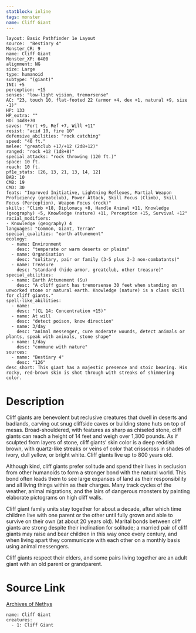 ```yaml
---
statblock: inline
tags: monster
name: Cliff Giant
---
```

```statblock
layout: Basic Pathfinder 1e Layout
source:  "Bestiary 4"
Monster_CR: 9
name: Cliff Giant
Monster_XP: 6400
alignment: NG
size: Large
type: humanoid
subtype: "(giant)"
INI: +5
perception: +15
senses: "low-light vision, tremorsense"
AC: "23, touch 10, flat-footed 22 (armor +4, dex +1, natural +9, size -1)"
HP: 133
HP_extra: ""
HD: 14d8+70
saves: "Fort +9, Ref +7, Will +11"
resist: "acid 10, fire 10"
defensive_abilities: "rock catching"
speed: "40 ft."
melee: "greatclub +17/+12 (2d8+12)"
ranged: "rock +12 (1d8+8)"
special_attacks: "rock throwing (120 ft.)"
space: 10 ft.
reach: 10 ft.
pf1e_stats: [26, 13, 21, 13, 14, 12]
BAB: 10
CMB: 19
CMD: 30
feats: "Improved Initiative, Lightning Reflexes, Martial Weapon Proficiency (greatclub), Power Attack, Skill Focus (Climb), Skill Focus (Perception), Weapon Focus (rock)"
skills: "Climb +18, Diplomacy +8, Handle Animal +11, Knowledge (geography) +5, Knowledge (nature) +11, Perception +15, Survival +12"
racial_modifiers:
- Knowledge (geography) 4
languages: "Common, Giant, Terran"
special_qualities: "earth attunement"
ecology:
  - name: Environment
    desc: "temperate or warm deserts or plains"
  - name: Organisation
    desc: "solitary, pair or family (3-5 plus 2-3 non-combatants)"
  - name: Treasure
    desc: "standard (hide armor, greatclub, other treasure)"
special_abilities:
  - name: Earth Attunement (Su)
    desc: "A cliff giant has tremorsense 30 feet when standing on unworked stone or natural earth. Knowledge (nature) is a class skill for cliff giants."
spell-like_abilities:
  - name:
    desc: "(CL 14; Concentration +15)"
  - name: At will
    desc: "detect poison, know direction"
  - name: 3/day
    desc: "animal messenger, cure moderate wounds, detect animals or plants, speak with animals, stone shape"
  - name: 1/day
    desc: "commune with nature"
sources:
  - name: "Bestiary 4"
    desc: "126"
desc_short: This giant has a majestic presence and stoic bearing. His rocky, red-brown skin is shot through with streaks of shimmering color.
```
# Description
Cliff giants are benevolent but reclusive creatures that dwell in deserts and badlands, carving out snug cliffside caves or building stone huts on top of mesas. Broad-shouldered, with features as sharp as chiseled stone, cliff giants can reach a height of 14 feet and weigh over 1,300 pounds. As if sculpted from layers of stone, cliff giants’ skin color is a deep reddish brown, with quartz-like streaks or veins of color that crisscross in shades of ivory, dull yellow, or bright white. Cliff giants live up to 800 years old.

Although kind, cliff giants prefer solitude and spend their lives in seclusion from other humanoids to form a stronger bond with the natural world. This bond often leads them to see large expanses of land as their responsibility and all living things within as their charges. Many track cycles of the weather, animal migrations, and the lairs of dangerous monsters by painting elaborate pictograms on high cliff walls.

Cliff giant family units stay together for about a decade, after which time children live with one parent or the other until fully grown and able to survive on their own (at about 20 years old). Marital bonds between cliff giants are strong despite their inclination for solitude; a married pair of cliff giants may raise and bear children in this way once every century, and when living apart they communicate with each other on a monthly basis using animal messengers.

Cliff giants respect their elders, and some pairs living together are an adult giant with an old parent or grandparent.
# Source Link
[Archives of Nethys](https://aonprd.com/MonsterDisplay.aspx?ItemName=Cliff%20Giant)
```encounter-table
name: Cliff Giant
creatures:
  - 1: Cliff Giant
```
